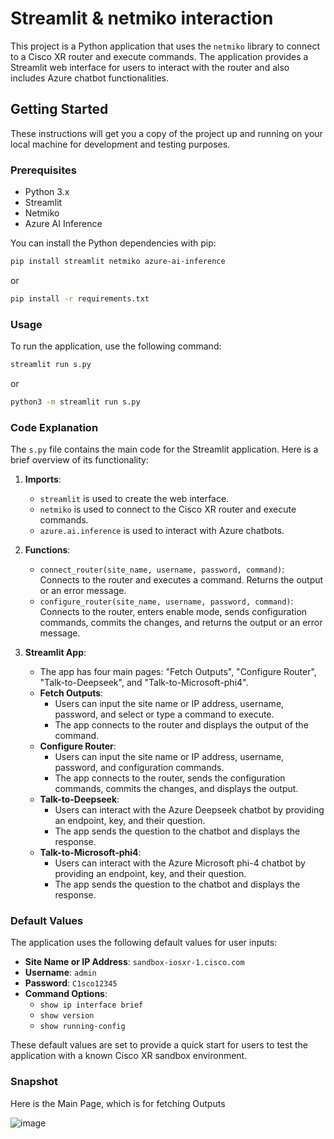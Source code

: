 # Streamlit & netmiko interaction

This project is a Python application that uses the `netmiko` library to connect to a Cisco XR router and execute commands. The application provides a Streamlit web interface for users to interact with the router and also includes Azure chatbot functionalities.

## Getting Started

These instructions will get you a copy of the project up and running on your local machine for development and testing purposes.

### Prerequisites

- Python 3.x
- Streamlit
- Netmiko
- Azure AI Inference

You can install the Python dependencies with pip:

```sh
pip install streamlit netmiko azure-ai-inference
```
or 
```sh
pip install -r requirements.txt
```

### Usage
To run the application, use the following command:

```sh
streamlit run s.py
```
or 
```sh
python3 -m streamlit run s.py
```

### Code Explanation

The `s.py` file contains the main code for the Streamlit application. Here is a brief overview of its functionality:

1. **Imports**:
    - `streamlit` is used to create the web interface.
    - `netmiko` is used to connect to the Cisco XR router and execute commands.
    - `azure.ai.inference` is used to interact with Azure chatbots.

2. **Functions**:
    - `connect_router(site_name, username, password, command)`: Connects to the router and executes a command. Returns the output or an error message.
    - `configure_router(site_name, username, password, command)`: Connects to the router, enters enable mode, sends configuration commands, commits the changes, and returns the output or an error message.

3. **Streamlit App**:
    - The app has four main pages: "Fetch Outputs", "Configure Router", "Talk-to-Deepseek", and "Talk-to-Microsoft-phi4".
    - **Fetch Outputs**:
        - Users can input the site name or IP address, username, password, and select or type a command to execute.
        - The app connects to the router and displays the output of the command.
    - **Configure Router**:
        - Users can input the site name or IP address, username, password, and configuration commands.
        - The app connects to the router, sends the configuration commands, commits the changes, and displays the output.
    - **Talk-to-Deepseek**:
        - Users can interact with the Azure Deepseek chatbot by providing an endpoint, key, and their question.
        - The app sends the question to the chatbot and displays the response.
    - **Talk-to-Microsoft-phi4**:
        - Users can interact with the Azure Microsoft phi-4 chatbot by providing an endpoint, key, and their question.
        - The app sends the question to the chatbot and displays the response.

### Default Values

The application uses the following default values for user inputs:

- **Site Name or IP Address**: `sandbox-iosxr-1.cisco.com`
- **Username**: `admin`
- **Password**: `C1sco12345`
- **Command Options**: 
  - `show ip interface brief`
  - `show version`
  - `show running-config`

These default values are set to provide a quick start for users to test the application with a known Cisco XR sandbox environment.

### Snapshot
Here is the Main Page, which is for fetching Outputs

![image](https://github.com/dipankarshaw/streamlit-config-get/assets/61518346/ab6f68d7-4ca5-4bdf-9089-c2d5d144ac3a)